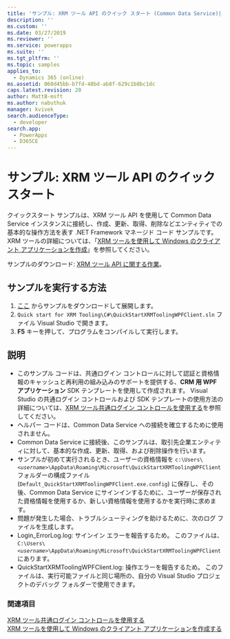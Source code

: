 ```yaml
---
title: 'サンプル: XRM ツール API のクイック スタート (Common Data Service)| Microsoft Docs'
description: ''
ms.custom: ''
ms.date: 03/27/2019
ms.reviewer: ''
ms.service: powerapps
ms.suite: ''
ms.tgt_pltfrm: ''
ms.topic: samples
applies_to:
  - Dynamics 365 (online)
ms.assetid: 060d45bb-b7fd-48bd-ab8f-629c1b8bc1dc
caps.latest.revision: 20
author: MattB-msft
ms.author: nabuthuk
manager: kvivek
search.audienceType:
  - developer
search.app:
  - PowerApps
  - D365CE
---
```

# <a name="sample-quick-start-for-xrm-tooling-api"></a>サンプル: XRM ツール API のクイック スタート

クイックスタート サンプルは、XRM ツール API を使用して Common Data Service インスタンスに接続し、作成、更新、取得、削除などエンティティでの基本的な操作方法を表す .NET Framework マネージド コード サンプルです。 XRM ツールの詳細については、「[XRM ツールを使用して Windows のクライアント アプリケーションを作成](build-windows-client-applications-xrm-tools.md)」を参照してください。

サンプルのダウンロード: [XRM ツール API に関する作業](https://github.com/Microsoft/PowerApps-Samples/tree/master/cds/Xrm%20Tooling/Quick%20start%20for%20XRM%20Tooling)。

## <a name="how-to-run-the-sample"></a>サンプルを実行する方法

1. [ここ](https://github.com/Microsoft/PowerApps-Samples/tree/master/cds/Xrm%20Tooling/Quick%20start%20for%20XRM%20Tooling) からサンプルをダウンロードして展開します。  
1. `Quick start for XRM Tooling\C#\QuickStartXRMToolingWPFClient.sln` ファイル Visual Studio で開きます。  
1. **F5** キーを押して、プログラムをコンパイルして実行します。  


## <a name="demonstrates"></a>説明

- このサンプル コードは、共通ログイン コントロールに対して認証と資格情報のキャッシュと再利用の組み込みのサポートを提供する、**CRM 用 WPF アプリケーション** SDK テンプレートを使用して作成されます。 Visual Studio の共通ログイン コントロールおよび SDK テンプレートの使用方法の詳細については、[XRM ツール共通ログイン コントロールを使用する](use-xrm-tooling-common-login-control-client-applications.md)を参照してください。  
- ヘルパー コードは、Common Data Service への接続を確立するために使用されません。  
- Common Data Service に接続後、このサンプルは、取引先企業エンティティに対して、基本的な作成、更新、取得、および削除操作を行います。  
- サンプルが初めて実行されるとき、ユーザーの資格情報を `c:\Users\`*`<username>`*`\AppData\Roaming\Microsoft\QuickStartXRMToolingWPFClient` フォルダーの構成ファイル (`Default_QuickStartXRMToolingWPFClient.exe.config`) に保存し、その後、Common Data Service にサインインするために、ユーザーが保存された資格情報を使用するか、新しい資格情報を使用するかを実行時に求めます。  
- 問題が発生した場合、トラブルシューティングを助けるために、次のログ ファイルを生成します。  
- Login_ErrorLog.log: サインイン エラーを報告するため。 このファイルは、`C:\Users\`*`<username>`*`\AppData\Roaming\Microsoft\QuickStartXRMToolingWPFClient` にあります。  
- QuickStartXRMToolingWPFClient.log: 操作エラーを報告するため。 このファイルは、実行可能ファイルと同じ場所の、自分の Visual Studio プロジェクトのデバッグ フォルダーで使用できます。  

### <a name="see-also"></a>関連項目

[XRM ツール共通ログイン コントロールを使用する](use-xrm-tooling-common-login-control-client-applications.md)<br />
[XRM ツールを使用して Windows のクライアント アプリケーションを作成する](build-windows-client-applications-xrm-tools.md)<br />

